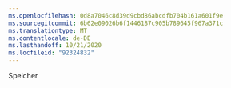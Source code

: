 ```yaml
---
ms.openlocfilehash: 0d8a7046c8d39d9cbd86abcdfb704b161a601f9e
ms.sourcegitcommit: 6b62e09026b6f1446187c905b789645f967a371c
ms.translationtype: MT
ms.contentlocale: de-DE
ms.lasthandoff: 10/21/2020
ms.locfileid: "92324832"
---
```

Speicher
